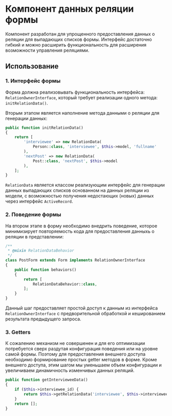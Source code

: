 # Компонент данных реляции формы

Компонент разработан для упрощенного предоставления данных о реляции
для выпадающих списков формы. Интерфейс достаточно гибкий и можно
расширить функциональность для расширения возможности управления реляциями.

## Использование

### 1. Интерфейс формы

Форма должна реализовывать функциональность интерфейса: `RelationOwnerInterface`,
который требует реализации одного метода: `initRelationData()`.

Вторым этапом является наполнение метода данными о реляции для генерации данных:

```php
public function initRelationData()
{
    return [
        'interviewee' => new RelationData(
            Person::class, 'interviewee', $this->model, 'fullname'
        ),
        'nextPost' => new RelationData(
            Post::class, 'nextPost', $this->model
        ),
    ];
}
```

`RelationData` является классом реализующим интерфейс для генерации данных
выпадающих списков основанном на данных реляции из модели, с возможностью
получения недостающих (новых) данных через интерфейс `ActiveRecord`.

### 2. Поведение формы

На втором этапе в форму необходимо внедрить поведение, которое минимизирует
повторяемость кода для предоставления данныхь о реляции в представлении:

```php
/**
 * @mixin RelationDataBehavior
 */
class PostForm extends Form implements RelationOwnerInterface
{
    public function behaviors()
    {
        return [
            RelationDataBehavior::class,
        ];
    }
}
```

Данный шаг предоставляет простой доступ к данным из интерфейса `RelationOwnerInterface`
с предворительной обработкой и кешированием результата предыдущего запроса.

### 3. Getters

К сожалению механизм не совершенен и для его оптимизации потребуется сверх
раздутая конфигурация поведения или на уровне самой формы. Поэтому для предоставления
внешнего доступа необходимо формирование простых getter методов в форме.
Кроме внешнего доступа, этим шагом мы уменьшаем объем конфигурации и увеличиваем
динамичность изменчивых данных реляций.

```php
public function getIntervieweeData()
{
    if ($this->interviewee_id) {
        return $this->getRelationData('interviewee', $this->interviewee_id);
    }
    return [];
}
```
